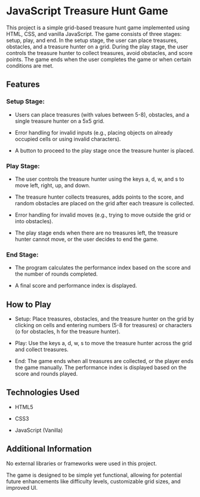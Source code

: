 # JavaScript Treasure Hunt Game
This project is a simple grid-based treasure hunt game implemented using HTML, CSS, and vanilla JavaScript. The game consists of three stages: setup, play, and end. In the setup stage, the user can place treasures, obstacles, and a treasure hunter on a grid. During the play stage, the user controls the treasure hunter to collect treasures, avoid obstacles, and score points. The game ends when the user completes the game or when certain conditions are met.

## Features
### Setup Stage:

- Users can place treasures (with values between 5-8), obstacles, and a single treasure hunter on a 5x5 grid.

- Error handling for invalid inputs (e.g., placing objects on already occupied cells or using invalid characters).

- A button to proceed to the play stage once the treasure hunter is placed.

### Play Stage:

- The user controls the treasure hunter using the keys a, d, w, and s to move left, right, up, and down.

- The treasure hunter collects treasures, adds points to the score, and random obstacles are placed on the grid after each treasure is collected.

- Error handling for invalid moves (e.g., trying to move outside the grid or into obstacles).

- The play stage ends when there are no treasures left, the treasure hunter cannot move, or the user decides to end the game.

### End Stage:

- The program calculates the performance index based on the score and the number of rounds completed.

- A final score and performance index is displayed.

## How to Play
- Setup: Place treasures, obstacles, and the treasure hunter on the grid by clicking on cells and entering numbers (5-8 for treasures) or characters (o for obstacles, h for the treasure hunter).

- Play: Use the keys a, d, w, s to move the treasure hunter across the grid and collect treasures.

- End: The game ends when all treasures are collected, or the player ends the game manually. The performance index is displayed based on the score and rounds played.

## Technologies Used
- HTML5

- CSS3

- JavaScript (Vanilla)

## Additional Information
No external libraries or frameworks were used in this project.
  
The game is designed to be simple yet functional, allowing for potential future enhancements like difficulty levels, customizable grid sizes, and improved UI.
